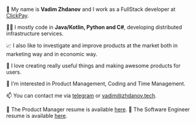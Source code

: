 👋 My name is **Vadim Zhdanov** and I work as a FullStack developer at [ClickPay](https://clickpay.com/). 

👨‍💻 I mostly code in **Java/Kotlin, Python and C#**, developing distributed infrastructure services.

📈 I also like to investigate and improve products at the market both in marketing way and in economic way.

💞️ I love creating really useful things and making awesome products for users.

👀 I'm interested in Product Management, Coding and Time Management.

📫 You can contact me via <a target="_blank" href="https://t.me/vdzhdn">telegram</a> or vadim@zhdanov.tech.

📄 The Product Manager resume is available [here](https://zhdanov.tech/cv/pm_cv_vadim_zhdanov.pdf).
📄 The Software Engineer resume is available [here](https://zhdanov.tech/cv/dev_cv_vadim_zhdanov.pdf).
